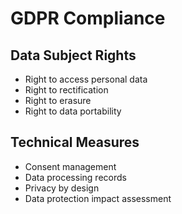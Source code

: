 # GDPR Compliance

## Data Subject Rights
- Right to access personal data
- Right to rectification
- Right to erasure
- Right to data portability

## Technical Measures
- Consent management
- Data processing records
- Privacy by design
- Data protection impact assessment
